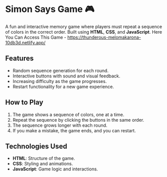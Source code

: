 # Simon Says Game 🎮


A fun and interactive memory game where players must repeat a sequence of colors in the correct order. Built using **HTML**, **CSS**, and **JavaScript**.
Here You Can Access This Game - https://thunderous-melomakarona-10db3d.netlify.app/

## Features
- Random sequence generation for each round.
- Interactive buttons with sound and visual feedback.
- Increasing difficulty as the game progresses.
- Restart functionality for a new game experience.

## How to Play
1. The game shows a sequence of colors, one at a time.
2. Repeat the sequence by clicking the buttons in the same order.
3. The sequence grows longer with each round.
4. If you make a mistake, the game ends, and you can restart.

## Technologies Used
- **HTML**: Structure of the game.
- **CSS**: Styling and animations.
- **JavaScript**: Game logic and interactions.
